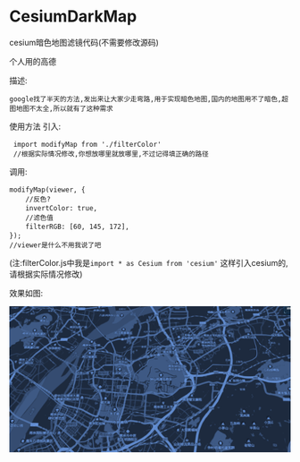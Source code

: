 # CesiumDarkMap
cesium暗色地图滤镜代码(不需要修改源码)

个人用的高德

描述:

```
google找了半天的方法,发出来让大家少走弯路,用于实现暗色地图,国内的地图用不了暗色,超图地图不太全,所以就有了这种需求
```

使用方法
引入:

```
 import modifyMap from './filterColor'
 //根据实际情况修改,你想放哪里就放哪里,不过记得填正确的路径
```

调用:

```
modifyMap(viewer, {
    //反色?
    invertColor: true,
    //滤色值
    filterRGB: [60, 145, 172],
});
//viewer是什么不用我说了吧
```

(注:filterColor.js中我是`import * as Cesium from 'cesium'` 这样引入cesium的,请根据实际情况修改)

效果如图:

![demo](./demo.png)
